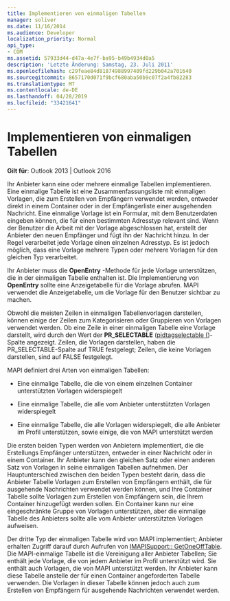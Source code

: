 ```yaml
---
title: Implementieren von einmaligen Tabellen
manager: soliver
ms.date: 11/16/2014
ms.audience: Developer
localization_priority: Normal
api_type:
- COM
ms.assetid: 57933d44-d47a-4e7f-ba95-b49b4934d0a5
description: 'Letzte Änderung: Samstag, 23. Juli 2011'
ms.openlocfilehash: c29feae84d81874988997409fd229b042a701640
ms.sourcegitcommit: 8657170d071f9bcf680aba50b9c07f2a4fb82283
ms.translationtype: MT
ms.contentlocale: de-DE
ms.lasthandoff: 04/28/2019
ms.locfileid: "33421641"
---
```

# <a name="implementing-one-off-tables"></a>Implementieren von einmaligen Tabellen

**Gilt für**: Outlook 2013 | Outlook 2016 
  
Ihr Anbieter kann eine oder mehrere einmalige Tabellen implementieren. Eine einmalige Tabelle ist eine Zusammenfassungsliste mit einmaligen Vorlagen, die zum Erstellen von Empfängern verwendet werden, entweder direkt in einem Container oder in der Empfängerliste einer ausgehenden Nachricht. Eine einmalige Vorlage ist ein Formular, mit dem Benutzerdaten eingeben können, die für einen bestimmten Adresstyp relevant sind. Wenn der Benutzer die Arbeit mit der Vorlage abgeschlossen hat, erstellt der Anbieter den neuen Empfänger und fügt ihn der Nachricht hinzu. In der Regel verarbeitet jede Vorlage einen einzelnen Adresstyp. Es ist jedoch möglich, dass eine Vorlage mehrere Typen oder mehrere Vorlagen für den gleichen Typ verarbeitet. 
  
Ihr Anbieter muss die **OpenEntry** -Methode für jede Vorlage unterstützen, die in der einmaligen Tabelle enthalten ist. Die Implementierung von **OpenEntry** sollte eine Anzeigetabelle für die Vorlage abrufen. MAPI verwendet die Anzeigetabelle, um die Vorlage für den Benutzer sichtbar zu machen. 
  
Obwohl die meisten Zeilen in einmaligen Tabellenvorlagen darstellen, können einige der Zeilen zum Kategorisieren oder Gruppieren von Vorlagen verwendet werden. Ob eine Zeile in einer einmaligen Tabelle eine Vorlage darstellt, wird durch den Wert der **PR_SELECTABLE** ([pidtagselectable (](pidtagselectable-canonical-property.md))-Spalte angezeigt. Zeilen, die Vorlagen darstellen, haben die PR_SELECTABLE-Spalte auf TRUE festgelegt; Zeilen, die keine Vorlagen darstellen, sind auf FALSE festgelegt.
  
MAPI definiert drei Arten von einmaligen Tabellen:
  
- Eine einmalige Tabelle, die die von einem einzelnen Container unterstützten Vorlagen widerspiegelt
    
- Eine einmalige Tabelle, die alle vom Anbieter unterstützten Vorlagen widerspiegelt 
    
- Eine einmalige Tabelle, die alle Vorlagen widerspiegelt, die alle Anbieter im Profil unterstützen, sowie einige, die von MAPI unterstützt werden
    
Die ersten beiden Typen werden von Anbietern implementiert, die die Erstellungs Empfänger unterstützen, entweder in einer Nachricht oder in einem Container. Ihr Anbieter kann den gleichen Satz oder einen anderen Satz von Vorlagen in seine einmaligen Tabellen aufnehmen. Der Hauptunterschied zwischen den beiden Typen besteht darin, dass die Anbieter Tabelle Vorlagen zum Erstellen von Empfängern enthält, die für ausgehende Nachrichten verwendet werden können, und Ihre Container Tabelle sollte Vorlagen zum Erstellen von Empfängern sein, die Ihrem Container hinzugefügt werden sollen. Ein Container kann nur eine eingeschränkte Gruppe von Vorlagen unterstützen, aber die einmalige Tabelle des Anbieters sollte alle vom Anbieter unterstützten Vorlagen aufweisen.
  
Der dritte Typ der einmaligen Tabelle wird von MAPI implementiert; Anbieter erhalten Zugriff darauf durch Aufrufen von [IMAPISupport:: GetOneOffTable](imapisupport-getoneofftable.md). Die MAPI-einmalige Tabelle ist die Vereinigung aller Anbieter Tabellen; Sie enthält jede Vorlage, die von jedem Anbieter im Profil unterstützt wird. Sie enthält auch Vorlagen, die von MAPI unterstützt werden. Ihr Anbieter kann diese Tabelle anstelle der für einen Container angeforderten Tabelle verwenden. Die Vorlagen in dieser Tabelle können jedoch auch zum Erstellen von Empfängern für ausgehende Nachrichten verwendet werden.
  

